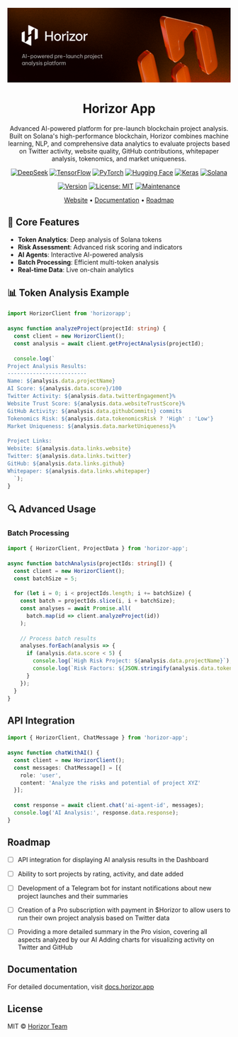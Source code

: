![Horizor App](./assets/header.jpg)

<h1 align="center">Horizor App</h1>

<p align="center">
Advanced AI-powered platform for pre-launch blockchain project analysis. Built on Solana's high-performance blockchain, Horizor combines machine learning, NLP, and comprehensive data analytics to evaluate projects based on Twitter activity, website quality, GitHub contributions, whitepaper analysis, tokenomics, and market uniqueness.
</p>

<div align="center">

[![DeepSeek](https://img.shields.io/badge/DeepSeek-0A66C2?style=for-the-badge&logo=deepseek&logoColor=white)](https://www.deepseek.com/)
[![TensorFlow](https://img.shields.io/badge/TensorFlow-FF6F00?style=for-the-badge&logo=tensorflow&logoColor=white)](https://www.tensorflow.org/)
[![PyTorch](https://img.shields.io/badge/PyTorch-EE4C2C?style=for-the-badge&logo=pytorch&logoColor=white)](https://pytorch.org/)
[![Hugging Face](https://img.shields.io/badge/Hugging%20Face-FFD21F?style=for-the-badge&logo=huggingface&logoColor=black)](https://huggingface.co/)
[![Keras](https://img.shields.io/badge/Keras-D00000?style=for-the-badge&logo=keras&logoColor=white)](https://keras.io/)
[![Solana](https://img.shields.io/badge/Solana-black?style=for-the-badge&logo=solana&logoColor=14F195)](https://solana.com/)

[![Version](https://img.shields.io/badge/version-1.0.0-blue.svg?cacheSeconds=2592000&style=flat-square)](https://github.com/horizorapp/horizor-app)
[![License: MIT](https://img.shields.io/badge/License-MIT-yellow.svg?style=flat-square)](https://opensource.org/licenses/MIT)
[![Maintenance](https://img.shields.io/badge/Maintained%3F-yes-green.svg?style=flat-square)]([https://github.com/horizorapp/horizor-app/graphs/commit-activity](https://github.com/horizorapp/horizor/graphs/commit-activity))

</div>

<p align="center">
  <a href="https://horizor.app">Website</a> •
  <a href="https://horizorapp.gitbook.io/docs">Documentation</a> •
  <a href="https://horizor.app#Roadmap">Roadmap</a>
</p>


## 🔧 Core Features

- **Token Analytics**: Deep analysis of Solana tokens
- **Risk Assessment**: Advanced risk scoring and indicators
- **AI Agents**: Interactive AI-powered analysis
- **Batch Processing**: Efficient multi-token analysis
- **Real-time Data**: Live on-chain analytics

## 📊 Token Analysis Example

```typescript
import HorizorClient from 'horizorapp';

async function analyzeProject(projectId: string) {
  const client = new HorizorClient();
  const analysis = await client.getProjectAnalysis(projectId);

  console.log(`
Project Analysis Results:
-------------------------
Name: ${analysis.data.projectName}
AI Score: ${analysis.data.score}/100
Twitter Activity: ${analysis.data.twitterEngagement}%
Website Trust Score: ${analysis.data.websiteTrustScore}%
GitHub Activity: ${analysis.data.githubCommits} commits
Tokenomics Risk: ${analysis.data.tokenomicsRisk ? 'High' : 'Low'}
Market Uniqueness: ${analysis.data.marketUniqueness}%
  
Project Links:
Website: ${analysis.data.links.website}
Twitter: ${analysis.data.links.twitter}
GitHub: ${analysis.data.links.github}
Whitepaper: ${analysis.data.links.whitepaper}
  `);
}

```

## 🔍 Advanced Usage

### Batch Processing

```typescript
import { HorizorClient, ProjectData } from 'horizor-app';

async function batchAnalysis(projectIds: string[]) {
  const client = new HorizorClient();
  const batchSize = 5;
  
  for (let i = 0; i < projectIds.length; i += batchSize) {
    const batch = projectIds.slice(i, i + batchSize);
    const analyses = await Promise.all(
      batch.map(id => client.analyzeProject(id))
    );
    
    // Process batch results
    analyses.forEach(analysis => {
      if (analysis.data.score < 5) {
        console.log(`High Risk Project: ${analysis.data.projectName}`);
        console.log(`Risk Factors: ${JSON.stringify(analysis.data.tokenomics)}`);
      }
    });
  }
}
```


## API Integration

```typescript
import { HorizorClient, ChatMessage } from 'horizor-app';

async function chatWithAI() {
  const client = new HorizorClient();
  const messages: ChatMessage[] = [{
    role: 'user',
    content: 'Analyze the risks and potential of project XYZ'
  }];
  
  const response = await client.chat('ai-agent-id', messages);
  console.log('AI Analysis:', response.data.response);
}
```


## Roadmap

- [ ] API integration for displaying AI analysis results in the Dashboard
- [ ] Ability to sort projects by rating, activity, and date added
- [ ] Development of a Telegram bot for instant notifications about new project launches and their summaries
- [ ] Creation of a Pro subscription with payment in $Horizor  to allow users to run their own project analysis based on Twitter data
- [ ] Providing a more detailed summary in the Pro vision, covering all aspects analyzed by our AI
Adding charts for visualizing activity on Twitter and GitHub


## Documentation

For detailed documentation, visit [docs.horizor.app](https://horizorapp.gitbook.io/docs)


## License

MIT © [Horizor Team](LICENSE)
